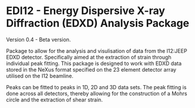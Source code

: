# EDI12 - Energy Dispersive X-ray Diffraction (EDXD) Analysis Package

Version 0.4 - Beta version.

Package to allow for the analysis and visulisation of data from the I12:JEEP EDXD detector. Specifically aimed at the extraction of strain through individual peak fitting. This package is designed to work with EDXD data stored in the NeXus format specified on the 23 element detector array utilised on the I12 beamline. 

Peaks can be fitted to peaks in 1D, 2D and 3D data sets. The peak fitting is done across all detectors, thereby allowing for the construction of a Mohrs circle and the extraction of shear strain.




